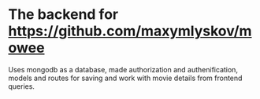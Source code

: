 # The backend for https://github.com/maxymlyskov/mowee
 Uses mongodb as a database, made authorization and authenification,
models and routes for saving and work with movie details from frontend queries.
